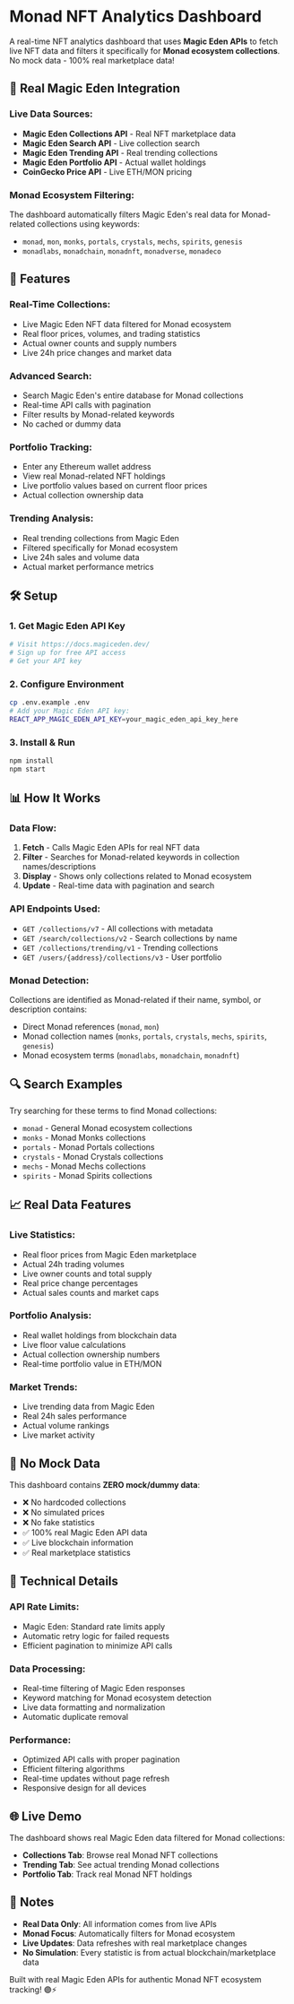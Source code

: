 # Monad NFT Analytics Dashboard

A real-time NFT analytics dashboard that uses **Magic Eden APIs** to fetch live NFT data and filters it specifically for **Monad ecosystem collections**. No mock data - 100% real marketplace data!

## 🚀 Real Magic Eden Integration

### **Live Data Sources:**
- **Magic Eden Collections API** - Real NFT marketplace data
- **Magic Eden Search API** - Live collection search
- **Magic Eden Trending API** - Real trending collections
- **Magic Eden Portfolio API** - Actual wallet holdings
- **CoinGecko Price API** - Live ETH/MON pricing

### **Monad Ecosystem Filtering:**
The dashboard automatically filters Magic Eden's real data for Monad-related collections using keywords:
- `monad`, `mon`, `monks`, `portals`, `crystals`, `mechs`, `spirits`, `genesis`
- `monadlabs`, `monadchain`, `monadnft`, `monadverse`, `monadeco`

## 🎯 Features

### **Real-Time Collections:**
- Live Magic Eden NFT data filtered for Monad ecosystem
- Real floor prices, volumes, and trading statistics
- Actual owner counts and supply numbers
- Live 24h price changes and market data

### **Advanced Search:**
- Search Magic Eden's entire database for Monad collections
- Real-time API calls with pagination
- Filter results by Monad-related keywords
- No cached or dummy data

### **Portfolio Tracking:**
- Enter any Ethereum wallet address
- View real Monad-related NFT holdings
- Live portfolio values based on current floor prices
- Actual collection ownership data

### **Trending Analysis:**
- Real trending collections from Magic Eden
- Filtered specifically for Monad ecosystem
- Live 24h sales and volume data
- Actual market performance metrics

## 🛠 Setup

### 1. Get Magic Eden API Key
```bash
# Visit https://docs.magiceden.dev/
# Sign up for free API access
# Get your API key
```

### 2. Configure Environment
```bash
cp .env.example .env
# Add your Magic Eden API key:
REACT_APP_MAGIC_EDEN_API_KEY=your_magic_eden_api_key_here
```

### 3. Install & Run
```bash
npm install
npm start
```

## 📊 How It Works

### **Data Flow:**
1. **Fetch** - Calls Magic Eden APIs for real NFT data
2. **Filter** - Searches for Monad-related keywords in collection names/descriptions
3. **Display** - Shows only collections related to Monad ecosystem
4. **Update** - Real-time data with pagination and search

### **API Endpoints Used:**
- `GET /collections/v7` - All collections with metadata
- `GET /search/collections/v2` - Search collections by name
- `GET /collections/trending/v1` - Trending collections
- `GET /users/{address}/collections/v3` - User portfolio

### **Monad Detection:**
Collections are identified as Monad-related if their name, symbol, or description contains:
- Direct Monad references (`monad`, `mon`)
- Monad collection names (`monks`, `portals`, `crystals`, `mechs`, `spirits`, `genesis`)
- Monad ecosystem terms (`monadlabs`, `monadchain`, `monadnft`)

## 🔍 Search Examples

Try searching for these terms to find Monad collections:
- `monad` - General Monad ecosystem collections
- `monks` - Monad Monks collections
- `portals` - Monad Portals collections
- `crystals` - Monad Crystals collections
- `mechs` - Monad Mechs collections
- `spirits` - Monad Spirits collections

## 📈 Real Data Features

### **Live Statistics:**
- Real floor prices from Magic Eden marketplace
- Actual 24h trading volumes
- Live owner counts and total supply
- Real price change percentages
- Actual sales counts and market caps

### **Portfolio Analysis:**
- Real wallet holdings from blockchain data
- Live floor value calculations
- Actual collection ownership numbers
- Real-time portfolio value in ETH/MON

### **Market Trends:**
- Live trending data from Magic Eden
- Real 24h sales performance
- Actual volume rankings
- Live market activity

## 🚫 No Mock Data

This dashboard contains **ZERO mock/dummy data**:
- ❌ No hardcoded collections
- ❌ No simulated prices
- ❌ No fake statistics
- ✅ 100% real Magic Eden API data
- ✅ Live blockchain information
- ✅ Real marketplace statistics

## 🔧 Technical Details

### **API Rate Limits:**
- Magic Eden: Standard rate limits apply
- Automatic retry logic for failed requests
- Efficient pagination to minimize API calls

### **Data Processing:**
- Real-time filtering of Magic Eden responses
- Keyword matching for Monad ecosystem detection
- Live data formatting and normalization
- Automatic duplicate removal

### **Performance:**
- Optimized API calls with proper pagination
- Efficient filtering algorithms
- Real-time updates without page refresh
- Responsive design for all devices

## 🌐 Live Demo

The dashboard shows real Magic Eden data filtered for Monad collections:
- **Collections Tab**: Browse real Monad NFT collections
- **Trending Tab**: See actual trending Monad collections
- **Portfolio Tab**: Track real Monad NFT holdings

## 📝 Notes

- **Real Data Only**: All information comes from live APIs
- **Monad Focus**: Automatically filters for Monad ecosystem
- **Live Updates**: Data refreshes with real marketplace changes
- **No Simulation**: Every statistic is from actual blockchain/marketplace data

Built with real Magic Eden APIs for authentic Monad NFT ecosystem tracking! 🟣⚡